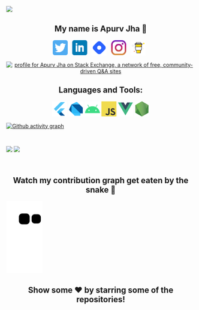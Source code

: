 ![](https://komarev.com/ghpvc/?username=0xapurv)

<h2 align="center">My name is Apurv Jha 👋</h2>

<p align='center'>
<a href="https://twitter.com/0xapurv"><img height="40" src="icons/twitter.png?raw=true"></a>&nbsp;&nbsp;
<a href="https://www.linkedin.com/in/apurv-jha/"><img height="40" src="icons/linkedin.png?raw=true"></a>&nbsp;&nbsp;
<a href="https://hashnode.com/@believeInJha"><img height="40" src="icons/hashnode.png?raw=true"></a>&nbsp;&nbsp;
<a href="https://www.instagram.com/apurv.18/"><img height="40" src="icons/instagram.jpg?raw=true"></a>&nbsp;&nbsp;
<a href="https://www.buymeacoffee.com/believeInJha"><img height="40" src="icons/by-me-a-coffee.png?raw=true"></a>&nbsp;&nbsp;

</p>
<p align='center'>
<a href="https://stackexchange.com/users/17379563/apurv-jha"><img src="https://stackexchange.com/users/flair/17379563.png?theme=dark" width="208" height="58" alt="profile for Apurv Jha on Stack Exchange, a network of free, community-driven Q&amp;A sites" title="profile for Aourv Jha on Stack Exchange, a network of free, community-driven Q&amp;A sites"></a>

<h2 align="center">Languages and Tools:</h2>
<p align='center'>
<code><img height="40" src="https://raw.githubusercontent.com/github/explore/80688e429a7d4ef2fca1e82350fe8e3517d3494d/topics/flutter/flutter.png"></code>
<code><img height="40" src="https://raw.githubusercontent.com/github/explore/80688e429a7d4ef2fca1e82350fe8e3517d3494d/topics/dart/dart.png"></code>
<code><img height="40" src="https://raw.githubusercontent.com/github/explore/80688e429a7d4ef2fca1e82350fe8e3517d3494d/topics/android/android.png"></code>
<code><img height="40" src="https://raw.githubusercontent.com/github/explore/80688e429a7d4ef2fca1e82350fe8e3517d3494d/topics/javascript/javascript.png"></code>
<code><img height="40" src="https://raw.githubusercontent.com/github/explore/80688e429a7d4ef2fca1e82350fe8e3517d3494d/topics/vue/vue.png"></code>
<code><img height="40" src="https://raw.githubusercontent.com/github/explore/80688e429a7d4ef2fca1e82350fe8e3517d3494d/topics/nodejs/nodejs.png"></code> 


<br/>

[![Github activity graph](https://activity-graph.herokuapp.com/graph?username=0xapurv&theme=react-dark&hide_border=true&color=BDDFFF&line=6E93B5&point=BDDFFF)](https://git.io/akshay2211&hide_border=true)


<br/>
<p align="left">
  <img width="49.5%" src="https://github-readme-stats.vercel.app/api/?username=0xapurv&theme=prussian&show_icons=true&count_private=true&hide_border=true" />
    <img width="49.5%" src="http://github-readme-streak-stats.herokuapp.com?user=0xapurv&theme=prussian&hide_border=true" />
</p>
<br>

<h2 align="center">Watch my contribution graph get eaten by the snake 🐍</h2>
 

<!-- refer this: https://dev.to/mishmanners/how-to-enable-github-actions-on-your-profile-readme-for-a-contribution-graph-4l66 -->
![0xapurv snake gif](https://github.com/0xapurv/0xapurv/blob/output/github-contribution-grid-snake.svg)   

<h2 align="center">Show some ❤️ by starring some of the repositories!</h2>



</div>
